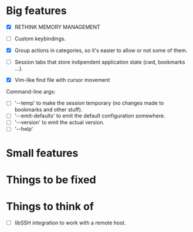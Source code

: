# Big features

- [X] RETHINK MEMORY MANAGEMENT

- [ ] Custom keybindings.
- [X] Group actions in categories, so it's easier to allow or not some of them.
- [ ] Session tabs that store indipendent application state (cwd, bookmarks ...).
- [X] Vim-like find file with cursor movement

Command-line args:
- [ ] '--temp' to make the session temporary (no changes made to bookmarks and other stuff).
- [ ] '--emit-defaults' to emit the default configuration somewhere.
- [ ] '--version' to emit the actual version.
- [ ] '--help'

# Small features

# Things to be fixed

# Things to think of

- [ ] libSSH integration to work with a remote host.
